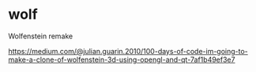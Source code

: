 # wolf
Wolfenstein remake

https://medium.com/@julian.guarin.2010/100-days-of-code-im-going-to-make-a-clone-of-wolfenstein-3d-using-opengl-and-qt-7af1b49ef3e7
